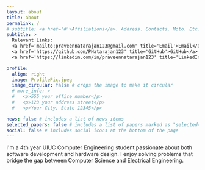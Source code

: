 ```yaml
---
layout: about
title: about
permalink: /
# subtitle: <a href='#'>Affiliations</a>. Address. Contacts. Moto. Etc.
subtitle: >
  Relevant Links: 
  <a href='mailto:praveennatarajan123@gmail.com' title='Email'>Email</a> | 
  <a href='https://github.com/PNatarajan123' title='GitHub'>GitHub</a> | 
  <a href='https://linkedin.com/in/praveennatarajan123' title='LinkedIn'>LinkedIn</a>

profile:
  align: right
  image: ProfilePic.jpeg
  image_circular: false # crops the image to make it circular
  # more_info: >
  #   <p>555 your office number</p>
  #   <p>123 your address street</p>
  #   <p>Your City, State 12345</p>

news: false # includes a list of news items
selected_papers: false # includes a list of papers marked as "selected={true}"
social: false # includes social icons at the bottom of the page
---
```

I'm a 4th year UIUC Computer Engineering student passionate about both software development and hardware design. I enjoy solving problems that bridge the gap between Computer Science and Electrical Engineering.
